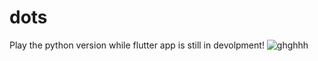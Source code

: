 # dots

Play the python version while flutter app is still in devolpment!
![ghghhh](https://user-images.githubusercontent.com/71041401/172761393-640e9e03-e745-45d4-9a21-fab32c7ef415.PNG)
